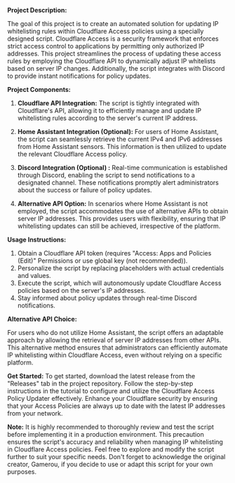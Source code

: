 **Project Description:**

The goal of this project is to create an automated solution for updating IP whitelisting rules within Cloudflare Access policies using a specially designed script. Cloudflare Access is a security framework that enforces strict access control to applications by permitting only authorized IP addresses. This project streamlines the process of updating these access rules by employing the Cloudflare API to dynamically adjust IP whitelists based on server IP changes. Additionally, the script integrates with Discord to provide instant notifications for policy updates.

**Project Components:**

1. **Cloudflare API Integration:** The script is tightly integrated with Cloudflare's API, allowing it to efficiently manage and update IP whitelisting rules according to the server's current IP address.

2. **Home Assistant Integration (Optional):** For users of Home Assistant, the script can seamlessly retrieve the current IPv4 and IPv6 addresses from Home Assistant sensors. This information is then utilized to update the relevant Cloudflare Access policy.

3. **Discord Integration (Optional) :** Real-time communication is established through Discord, enabling the script to send notifications to a designated channel. These notifications promptly alert administrators about the success or failure of policy updates.

4. **Alternative API Option:** In scenarios where Home Assistant is not employed, the script accommodates the use of alternative APIs to obtain server IP addresses. This provides users with flexibility, ensuring that IP whitelisting updates can still be achieved, irrespective of the platform.

**Usage Instructions:**

1. Obtain a Cloudflare API token (requires "Access: Apps and Policies (Edit)" Permissions or use global key (not recommended)).
2. Personalize the script by replacing placeholders with actual credentials and values.
3. Execute the script, which will autonomously update Cloudflare Access policies based on the server's IP addresses.
4. Stay informed about policy updates through real-time Discord notifications.

**Alternative API Choice:**

For users who do not utilize Home Assistant, the script offers an adaptable approach by allowing the retrieval of server IP addresses from other APIs. This alternative method ensures that administrators can efficiently automate IP whitelisting within Cloudflare Access, even without relying on a specific platform.

**Get Started:**
To get started, download the latest release from the "Releases" tab in the project repository. Follow the step-by-step instructions in the tutorial to configure and utilize the Cloudflare Access Policy Updater effectively. Enhance your Cloudflare security by ensuring that your Access Policies are always up to date with the latest IP addresses from your network.

**Note:** It is highly recommended to thoroughly review and test the script before implementing it in a production environment. This precaution ensures the script's accuracy and reliability when managing IP whitelisting in Cloudflare Access policies.
Feel free to explore and modify the script further to suit your specific needs. Don't forget to acknowledge the original creator, Gamerou, if you decide to use or adapt this script for your own purposes.
